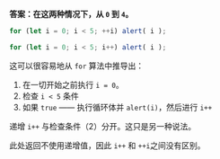 **答案：在这两种情况下，从 `0` 到 `4`。**

```js run
for (let i = 0; i < 5; ++i) alert( i );

for (let i = 0; i < 5; i++) alert( i );
```

这可以很容易地从 `for` 算法中推导出：

1. 在一切开始之前执行 `i = 0`。
2. 检查 `i < 5` 条件
3. 如果 `true` —— 执行循环体并 `alert(i)`，然后进行 `i++`

递增 `i++` 与检查条件（2）分开。这只是另一种说法。

此处返回不使用递增值，因此 `i++` 和 `++i`之间没有区别。
